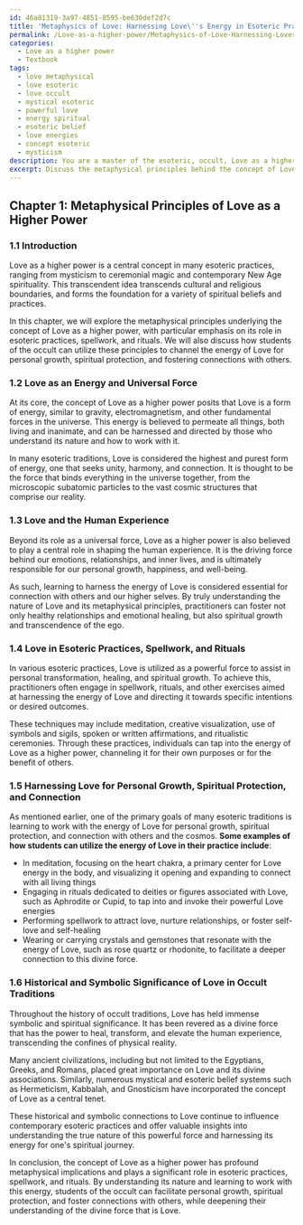 ```yaml
---
id: 46a81319-3a97-4851-8595-be630def2d7c
title: 'Metaphysics of Love: Harnessing Love\''s Energy in Esoteric Practices'
permalink: /Love-as-a-higher-power/Metaphysics-of-Love-Harnessing-Loves-Energy-in-Esoteric-Practices/
categories:
  - Love as a higher power
  - Textbook
tags:
  - love metaphysical
  - love esoteric
  - love occult
  - mystical esoteric
  - powerful love
  - energy spiritual
  - esoteric belief
  - love energies
  - concept esoteric
  - mysticism
description: You are a master of the esoteric, occult, Love as a higher power and education, you have written many textbooks on the subject in ways that provide students with rich and deep understanding of the subject. You are being asked to write textbook-like sections on a topic and you do it with full context, explainability, and reliability in accuracy to the true facts of the topic at hand, in a textbook style that a student would easily be able to learn from, in a rich, engaging, and contextual way. Always include relevant context (such as formulas and history), related concepts, and in a way that someone can gain deep insights from.
excerpt: Discuss the metaphysical principles behind the concept of Love as a higher power, focusing on its role in esoteric practices, spellwork, and rituals. Elaborate on the system and techniques that can be used by students of the occult to channel and harness the energy of Love as a higher power, and how it can be applied for personal growth, spiritual protection, and fostering connections with others. Additionally, provide a brief analysis of the historical and symbolic significance of Love within different occult traditions.
---
```

## Chapter 1: Metaphysical Principles of Love as a Higher Power

### 1.1 Introduction

Love as a higher power is a central concept in many esoteric practices, ranging from mysticism to ceremonial magic and contemporary New Age spirituality. This transcendent idea transcends cultural and religious boundaries, and forms the foundation for a variety of spiritual beliefs and practices.

In this chapter, we will explore the metaphysical principles underlying the concept of Love as a higher power, with particular emphasis on its role in esoteric practices, spellwork, and rituals. We will also discuss how students of the occult can utilize these principles to channel the energy of Love for personal growth, spiritual protection, and fostering connections with others.

### 1.2 Love as an Energy and Universal Force

At its core, the concept of Love as a higher power posits that Love is a form of energy, similar to gravity, electromagnetism, and other fundamental forces in the universe. This energy is believed to permeate all things, both living and inanimate, and can be harnessed and directed by those who understand its nature and how to work with it.

In many esoteric traditions, Love is considered the highest and purest form of energy, one that seeks unity, harmony, and connection. It is thought to be the force that binds everything in the universe together, from the microscopic subatomic particles to the vast cosmic structures that comprise our reality.

### 1.3 Love and the Human Experience

Beyond its role as a universal force, Love as a higher power is also believed to play a central role in shaping the human experience. It is the driving force behind our emotions, relationships, and inner lives, and is ultimately responsible for our personal growth, happiness, and well-being.

As such, learning to harness the energy of Love is considered essential for connection with others and our higher selves. By truly understanding the nature of Love and its metaphysical principles, practitioners can foster not only healthy relationships and emotional healing, but also spiritual growth and transcendence of the ego.

### 1.4 Love in Esoteric Practices, Spellwork, and Rituals

In various esoteric practices, Love is utilized as a powerful force to assist in personal transformation, healing, and spiritual growth. To achieve this, practitioners often engage in spellwork, rituals, and other exercises aimed at harnessing the energy of Love and directing it towards specific intentions or desired outcomes.

These techniques may include meditation, creative visualization, use of symbols and sigils, spoken or written affirmations, and ritualistic ceremonies. Through these practices, individuals can tap into the energy of Love as a higher power, channeling it for their own purposes or for the benefit of others.

### 1.5 Harnessing Love for Personal Growth, Spiritual Protection, and Connection

As mentioned earlier, one of the primary goals of many esoteric traditions is learning to work with the energy of Love for personal growth, spiritual protection, and connection with others and the cosmos. **Some examples of how students can utilize the energy of Love in their practice include**:

- In meditation, focusing on the heart chakra, a primary center for Love energy in the body, and visualizing it opening and expanding to connect with all living things
- Engaging in rituals dedicated to deities or figures associated with Love, such as Aphrodite or Cupid, to tap into and invoke their powerful Love energies
- Performing spellwork to attract love, nurture relationships, or foster self-love and self-healing
- Wearing or carrying crystals and gemstones that resonate with the energy of Love, such as rose quartz or rhodonite, to facilitate a deeper connection to this divine force.

### 1.6 Historical and Symbolic Significance of Love in Occult Traditions

Throughout the history of occult traditions, Love has held immense symbolic and spiritual significance. It has been revered as a divine force that has the power to heal, transform, and elevate the human experience, transcending the confines of physical reality.

Many ancient civilizations, including but not limited to the Egyptians, Greeks, and Romans, placed great importance on Love and its divine associations. Similarly, numerous mystical and esoteric belief systems such as Hermeticism, Kabbalah, and Gnosticism have incorporated the concept of Love as a central tenet.

These historical and symbolic connections to Love continue to influence contemporary esoteric practices and offer valuable insights into understanding the true nature of this powerful force and harnessing its energy for one's spiritual journey.

In conclusion, the concept of Love as a higher power has profound metaphysical implications and plays a significant role in esoteric practices, spellwork, and rituals. By understanding its nature and learning to work with this energy, students of the occult can facilitate personal growth, spiritual protection, and foster connections with others, while deepening their understanding of the divine force that is Love.
